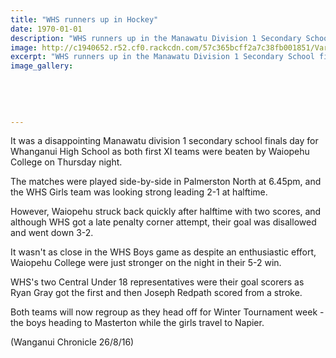 ```yaml
---
title: "WHS runners up in Hockey"
date: 1970-01-01
description: "WHS runners up in the Manawatu Division 1 Secondary School finals played at Palmerston North on Thursday night, 25 August..."
image: http://c1940652.r52.cf0.rackcdn.com/57c365bcff2a7c38fb001851/Various-hockey-photo-to-use.jpg
excerpt: "WHS runners up in the Manawatu Division 1 Secondary School finals played at Palmerston North on Thursday night, 25 August."
image_gallery:
    
    
    
    
    
---
```


<p>It was a disappointing Manawatu division 1 secondary school finals day for Whanganui High School as both first XI teams were beaten by Waiopehu College on Thursday night.</p>
<p>The matches were played side-by-side in Palmerston North at 6.45pm, and the WHS Girls team was looking strong leading 2-1 at halftime.</p>
<p>However, Waiopehu struck back quickly after halftime with two scores, and although WHS got a late penalty corner attempt, their goal was disallowed and went down 3-2.</p>
<p>It wasn't as close in the WHS Boys game as despite an enthusiastic effort, Waiopehu College were just stronger on the night in their 5-2 win.</p>
<p>WHS's two Central Under 18 representatives were their goal scorers as Ryan Gray got the first and then Joseph Redpath scored from a stroke.</p>
<p>Both teams will now regroup as they head off for Winter Tournament week - the boys heading to Masterton while the girls travel to Napier.</p>
<p>(Wanganui Chronicle 26/8/16)</p>

